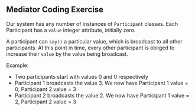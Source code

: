 ## Mediator Coding Exercise
Our system has any number of instances of `Participant`  classes. Each Participant has a `value` integer attribute, initially zero.

A participant can `say()`  a particular value, which is broadcast to all other participants. At this point in time, every other participant is obliged to increase their `value`  by the value being broadcast.

Example:
- Two participants start with values 0 and 0 respectively
- Participant 1 broadcasts the value 3. We now have Participant 1 value = 0, Participant 2 value = 3
- Participant 2 broadcasts the value 2. We now have Participant 1 value = 2, Participant 2 value = 3